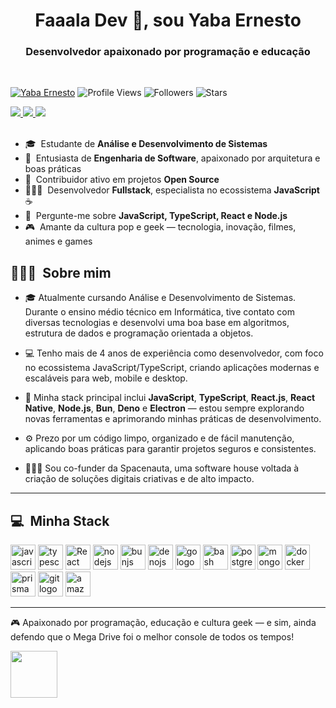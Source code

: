<h1 align="center">Faaala Dev 👋, sou Yaba Ernesto</h1>
<h3 align="center">Desenvolvedor apaixonado por programação e educação</h3><br/>

[![Yaba Ernesto](https://img.shields.io/badge/Yaba-Ernesto-<COLOR>.svg)](https://shields.io/)
![Profile Views](https://komarev.com/ghpvc/?username=yabaernesto&color=yellow)
![Followers](https://img.shields.io/github/followers/yabaernesto) 
![Stars](https://img.shields.io/github/stars/yabaernesto?label=Profile%20Stars&logo=Profile%20stars&logoColor=g)

<div>
  <a href="https://www.youtube.com/@yabaernesto" target="_blank">
    <img loading="lazy" src="https://img.shields.io/badge/Youtube-%23FF0033?style=for-the-badge&logo=Youtube&logoColor=white" target="_blank">
  </a>
  <a href="https://www.linkedin.com/in/yabaernesto/" target="_blank">
    <img loading="lazy" src="https://img.shields.io/badge/-LinkedIn-%230077B5?style=for-the-badge&logo=linkedin&logoColor=white" target="_blank">
  </a>

  <a href="http://instagram.com/yaba.ernesto" target="_blank">
    <img loading="lazy" src="https://img.shields.io/badge/-Instagram-%23E4405F?style=for-the-badge&logo=instagram&logoColor=white" target="_blank">
  </a>
</div>

<br>

- 🎓 &nbsp;Estudante de **Análise e Desenvolvimento de Sistemas**
- 🔭 &nbsp;Entusiasta de **Engenharia de Software**, apaixonado por arquitetura e boas práticas
- 👯 &nbsp;Contribuidor ativo em projetos **Open Source**
- 👨🏻‍💻 &nbsp;Desenvolvedor **Fullstack**, especialista no ecossistema **JavaScript** ☕
- 💬 &nbsp;Pergunte-me sobre **JavaScript, TypeScript, React e Node.js**
- 🎮 &nbsp;Amante da cultura pop e geek — tecnologia, inovação, filmes, animes e games

## 👨🏻‍💻 &nbsp;Sobre mim

- 🎓 Atualmente cursando Análise e Desenvolvimento de Sistemas. Durante o ensino médio técnico em Informática, tive contato com diversas tecnologias e desenvolvi uma boa base em algoritmos, estrutura de dados e programação orientada a objetos.

- 💻 Tenho mais de 4 anos de experiência como desenvolvedor, com foco no ecossistema JavaScript/TypeScript, criando aplicações modernas e escaláveis para web, mobile e desktop.

- 🚀 Minha stack principal inclui **JavaScript**, **TypeScript**, **React.js**, **React Native**, **Node.js**, **Bun**, **Deno** e **Electron** — estou sempre explorando novas ferramentas e aprimorando minhas práticas de desenvolvimento.

- ⚙️ Prezo por um código limpo, organizado e de fácil manutenção, aplicando boas práticas para garantir projetos seguros e consistentes.

- 👨🏻‍💻 Sou co-funder da Spacenauta, uma software house voltada à criação de soluções digitais criativas e de alto impacto.

---

## 💻 &nbsp;Minha Stack

<div align="left">
  <img src="https://cdn.jsdelivr.net/gh/devicons/devicon@latest/icons/javascript/javascript-plain.svg" height="40" alt="javascript logo"  />

  <img src="https://cdn.jsdelivr.net/gh/devicons/devicon@latest/icons/typescript/typescript-original.svg" height="40" alt="typescript logo" />

  <img src="https://cdn.jsdelivr.net/gh/devicons/devicon@latest/icons/react/react-original.svg" height="40" alt="React"  />

  <img src="https://cdn.jsdelivr.net/gh/devicons/devicon/icons/nodejs/nodejs-original.svg" height="40" alt="nodejs logo"  />

  <img src="https://cdn.jsdelivr.net/gh/devicons/devicon@latest/icons/bun/bun-original.svg" height="40" alt="bunjs logo"  />

  <img src="https://cdn.jsdelivr.net/gh/devicons/devicon@latest/icons/denojs/denojs-original.svg" height="40" alt="denojs logo"  />
          
  <img src="https://cdn.jsdelivr.net/gh/devicons/devicon/icons/go/go-original.svg" height="40" alt="go logo"  />

  <img src="https://cdn.jsdelivr.net/gh/devicons/devicon/icons/bash/bash-original.svg" height="40" alt="bash logo"  />

  <img src="https://cdn.jsdelivr.net/gh/devicons/devicon@latest/icons/postgresql/postgresql-original.svg" height="40" alt="postgresql logo"  />

  <img src="https://cdn.jsdelivr.net/gh/devicons/devicon@latest/icons/mongodb/mongodb-original.svg" height="40" alt="mongodb logo"  />

  <img src="https://cdn.jsdelivr.net/gh/devicons/devicon@latest/icons/docker/docker-original.svg" height="40" alt="docker logo"  />

  <img src="https://cdn.jsdelivr.net/gh/devicons/devicon@latest/icons/prisma/prisma-original.svg" height="40" alt="prisma logo"  />


  <img src="https://cdn.jsdelivr.net/gh/devicons/devicon/icons/git/git-original.svg" height="40" alt="git logo"  />

  <img src="https://cdn.jsdelivr.net/gh/devicons/devicon@latest/icons/amazonwebservices/amazonwebservices-original-wordmark.svg" height="40" alt="amazonwebservices logo"  />
</div>

---

🎮 Apaixonado por programação, educação e cultura geek — e sim, ainda defendo que o Mega Drive foi o melhor console de todos os tempos!

<img src="https://github.com/lassiecoder/lassiecoder/assets/17312616/cff18550-c17d-43ff-a3c0-4cee7dc8de01" width="75">

